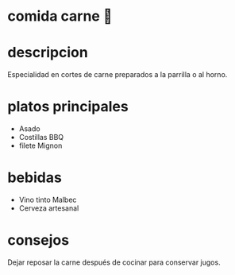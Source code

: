 # comida carne 🥩

# descripcion 
Especialidad en cortes de carne preparados a la parrilla o al horno.

# platos principales 
- Asado 
- Costillas BBQ
- filete Mignon

# bebidas 
- Vino tinto Malbec 
- Cerveza artesanal

# consejos 
Dejar reposar la carne después de cocinar para conservar jugos.
